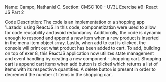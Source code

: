 Name: Campo, Nathaniel C.
Section: CMSC 100 - UV3L
Exercise #9: React JS Part 2

Code Description:
    The code is an implementation of a shopping app 'Lazado' using ReactJS. In this code, componetization were used to allow for code reusability and avoid redundancy. Additionally, the code is dynamic enough to respond and append a new item when a new product is inserted in the menu item object array. Lastly, when add to cart is clicked, the console will print out what product has been added to cart.
    To add, building on top of exer 8, this ReactJS application now utilizes state management and event handling by creating a new component - shopping cart. Shopping cart is append cart items when add button is clicked which returns a list of items with its respectivve quantities. A delete button is present in order to decrement the number of items in the shopping cart.
